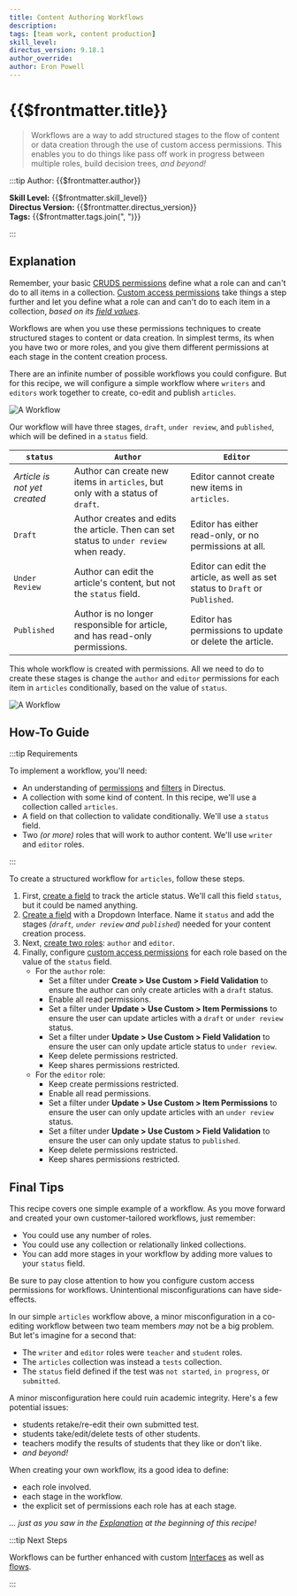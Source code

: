 ```yaml
---
title: Content Authoring Workflows
description:
tags: [team work, content production]
skill_level:
directus_version: 9.18.1
author_override:
author: Eron Powell
---
```


# {{$frontmatter.title}}

> Workflows are a way to add structured stages to the flow of content or data creation through the use of custom access
> permissions. This enables you to do things like pass off work in progress between multiple roles, build decision
> trees, _and beyond!_

:::tip Author: {{$frontmatter.author}}

**Skill Level:** {{$frontmatter.skill_level}}\
**Directus Version:** {{$frontmatter.directus_version}}\
**Tags:** {{$frontmatter.tags.join(", ")}}

:::

## Explanation

Remember, your basic [CRUDS permissions](/configuration/users-roles-permissions/permissions.md#configure-permissions)
define what a role can and can't do to all items in a collection.
[Custom access permissions](/configuration/users-roles-permissions/permissions.md#configure-custom-permissions) take
things a step further and let you define what a role can and can't do to each item in a collection, _based on its
[field values](/configuration/data-model/fields.md)_.

Workflows are when you use these permissions techniques to create structured stages to content or data creation. In
simplest terms, its when you have two or more roles, and you give them different permissions at each stage in the
content creation process.

There are an infinite number of possible workflows you could configure. But for this recipe, we will configure a simple
workflow where `writers` and `editors` work together to create, co-edit and publish `articles`.

![A Workflow](https://cdn.directus.io/docs/v9/configuration/users-roles-permissions/workflows-20220909/workflows-20220909B.webp)

Our workflow will have three stages, `draft`, `under review`, and `published`, which will be defined in a `status`
field.

| `status`                     | `Author`                                                                                | `Editor`                                                                      |
| ---------------------------- | --------------------------------------------------------------------------------------- | ----------------------------------------------------------------------------- |
| _Article is not yet created_ | Author can create new items in `articles`, but only with a status of `draft`.           | Editor cannot create new items in `articles`.                                 |
| `Draft`                      | Author creates and edits the article. Then can set status to `under review` when ready. | Editor has either read-only, or no permissions at all.                        |
| `Under Review`               | Author can edit the article's content, but not the `status` field.                      | Editor can edit the article, as well as set status to `Draft` or `Published`. |
| `Published`                  | Author is no longer responsible for article, and has read-only permissions.             | Editor has permissions to update or delete the article.                       |

This whole workflow is created with permissions. All we need to do to create these stages is change the `author` and
`editor` permissions for each item in `articles` conditionally, based on the value of `status`.

![A Workflow](https://cdn.directus.io/docs/v9/configuration/users-roles-permissions/workflows-20220909/workflows-20220909A.webp)

## How-To Guide

:::tip Requirements

To implement a workflow, you'll need:

- An understanding of [permissions](/configuration/users-roles-permissions.md) and [filters](/reference/filter-rules.md)
  in Directus.
- A collection with some kind of content. In this recipe, we'll use a collection called `articles`.
- A field on that collection to validate conditionally. We'll use a `status` field.
- Two _(or more)_ roles that will work to author content. We'll use `writer` and `editor` roles.

:::

<!-- <video autoplay playsinline muted loop controls>
	<source src="" type="video/mp4" />
</video> -->

To create a structured workflow for `articles`, follow these steps.

1. First, [create a field](/configuration/data-model/fields.md#create-a-field-standard) to track the article status.
   We'll call this field `status`, but it could be named anything.
2. [Create a field](/configuration/data-model/fields.md#create-a-field-advanced) with a Dropdown Interface. Name it
   `status` and add the stages _(`draft`, `under review` and `published`)_ needed for your content creation process.
3. Next, [create two roles](/configuration/users-roles-permissions/roles.md#create-a-role): `author` and `editor`.
4. Finally, configure
   [custom access permissions](/configuration/users-roles-permissions/permissions.md#configure-custom-permissions) for
   each role based on the value of the `status` field.
   - For the `author` role:
     - Set a filter under **Create > Use Custom > Field Validation** to ensure the author can only create articles with
       a `draft` status.
     - Enable all read permissions.
     - Set a filter under **Update > Use Custom > Item Permissions** to ensure the user can update articles with a
       `draft` or `under review` status.
     - Set a filter under **Update > Use Custom > Field Validation** to ensure the user can only update article status
       to `under review`.
     - Keep delete permissions restricted.
     - Keep shares permissions restricted.
   - For the `editor` role:
     - Keep create permissions restricted.
     - Enable all read permissions.
     - Set a filter under **Update > Use Custom > Item Permissions** to ensure the user can only update articles with an
       `under review` status.
     - Set a filter under **Update > Use Custom > Field Validation** to ensure the user can only update status to
       `published`.
     - Keep delete permissions restricted.
     - Keep shares permissions restricted.

## Final Tips

This recipe covers one simple example of a workflow. As you move forward and created your own customer-tailored
workflows, just remember:

- You could use any number of roles.
- You could use any collection or relationally linked collections.
- You can add more stages in your workflow by adding more values to your `status` field.

Be sure to pay close attention to how you configure custom access permissions for workflows. Unintentional
misconfigurations can have side-effects.

In our simple `articles` workflow above, a minor misconfiguration in a co-editing workflow between two team members
_may_ not be a big problem. But let's imagine for a second that:

- The `writer` and `editor` roles were `teacher` and `student` roles.
- The `articles` collection was instead a `tests` collection.
- The `status` field defined if the test was `not started`, `in progress`, or `submitted`.

A minor misconfiguration here could ruin academic integrity. Here's a few potential issues:

- students retake/re-edit their own submitted test.
- students take/edit/delete tests of other students.
- teachers modify the results of students that they like or don't like.
- _and beyond!_

When creating your own workflow, its a good idea to define:

- each role involved.
- each stage in the workflow.
- the explicit set of permissions each role has at each stage.

_... just as you saw in the [Explanation](#explanation) at the beginning of this recipe!_

:::tip Next Steps

Workflows can be further enhanced with custom [Interfaces](/extensions/interfaces.md) as well as
[flows](/configuration/flows.md).

:::

<!--
## One-Click Installation

Cut the R&D and get this workflow installed on your Directus Cloud project in one click.
-->
